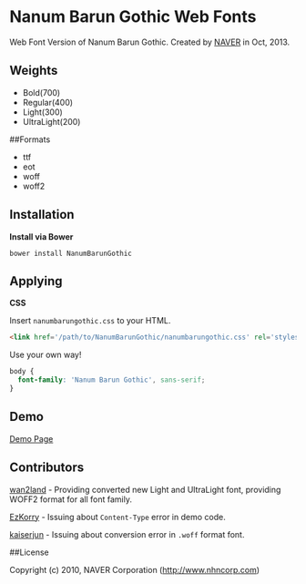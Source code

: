 # Nanum Barun Gothic Web Fonts

Web Font Version of Nanum Barun Gothic. Created by [NAVER](http://www.naver.com) in Oct, 2013.

## Weights

- Bold(700)
- Regular(400)
- Light(300)
- UltraLight(200)

##Formats

- ttf
- eot
- woff
- woff2

## Installation

**Install via Bower**

```
bower install NanumBarunGothic
```

## Applying

**CSS**

Insert `nanumbarungothic.css` to your HTML.

```html
<link href='/path/to/NanumBarunGothic/nanumbarungothic.css' rel='stylesheet' type='text/css'>
```

Use your own way!

```css
body {
  font-family: 'Nanum Barun Gothic', sans-serif;
}
```

## Demo

[Demo Page](http://hiun.github.io/NanumBarunGothic)

## Contributors

[wan2land](https://github.com/wan2land) - Providing converted new Light and UltraLight font, providing WOFF2 format for all font family.

[EzKorry](https://github.com/EzKorry) - Issuing about `Content-Type` error in demo code.

[kaiserjun](https://github.com/kaiserjun) - Issuing about conversion error in `.woff` format font.

##License

Copyright (c) 2010, NAVER Corporation (http://www.nhncorp.com)